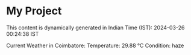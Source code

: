 # My Project

This content is dynamically generated in Indian Time (IST): 2024-03-26 00:24:38 IST


Current Weather in Coimbatore:
Temperature: 29.88 °C
Condition: haze
